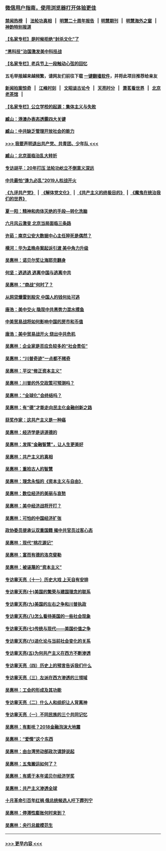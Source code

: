 ### [微信用户指南，使用浏览器打开体验更佳](https://github.com/gfw-breaker/banned-news1/blob/master/indexes/wechat-guide.md?t=0)
#### [禁闻热榜](热点新闻.md?t=0)  &nbsp;&nbsp;|&nbsp;&nbsp; [法轮功真相](https://github.com/gfw-breaker/truth/blob/master/README.md?t=0) &nbsp;&nbsp;|&nbsp;&nbsp; [明慧二十周年报告](https://github.com/gfw-breaker/mh-reports/blob/master/README.md?t=0) &nbsp;&nbsp;|&nbsp;&nbsp;[明慧期刊](https://github.com/gfw-breaker/mh-qikan) &nbsp;&nbsp;|&nbsp;&nbsp; [明慧海外之窗](https://github.com/gfw-breaker/mh-news/blob/master/README.md?t=0) &nbsp;&nbsp;|&nbsp;&nbsp; [神韵特别报道](https://github.com/gfw-breaker/mh-news/blob/master/shenyun.md?t=0)
#### [【名家专栏】是时候拒绝“封杀文化”了](../pages/nsc423/n11814093.md?t=02122002) 
#### [“黑科技”治国激发美中科技战](../pages/nsc423/n11638056.md?t=02122002) 
#### [【名家专栏】老兵节上一段触动心弦的回忆](../pages/nsc423/n11646016.md?t=02122002) 
#### 五毛举报越来越频繁，请网友们前往下载 [一键翻墙软件](https://github.com/gfw-breaker/ssr-accounts)，并将此项目推荐给亲友
#### [新闻拍案惊奇](https://github.com/gfw-breaker/banned-news1/blob/master/pages/link4.md) &nbsp;&nbsp;|&nbsp;&nbsp; [江峰时刻](https://github.com/gfw-breaker/banned-news1/blob/master/pages/link4.md) &nbsp;&nbsp;|&nbsp;&nbsp; [文昭谈古论今](https://github.com/gfw-breaker/banned-news1/blob/master/pages/link4.md) &nbsp;&nbsp;|&nbsp;&nbsp; [天亮时分](https://github.com/gfw-breaker/banned-news1/blob/master/pages/link4.md) &nbsp;&nbsp;|&nbsp;&nbsp; [萧茗看世界](https://github.com/gfw-breaker/banned-news1/blob/master/pages/link4.md) &nbsp;&nbsp;|&nbsp;&nbsp; [北京老茶馆](https://github.com/gfw-breaker/banned-news1/blob/master/pages/link4.md) &nbsp;&nbsp;|&nbsp;&nbsp; 
#### [【名家专栏】公立学校的起源：集体主义与失败](../pages/nsc423/n11601833.md?t=02122002) 
#### [臧山：港澳办表态透露四大关键](../pages/nsc423/n11421628.md?t=02122002) 
#### [臧山：中共缺乏管理开放社会的能力](../pages/nsc423/n11407457.md?t=02122002) 
#### [>>> 我要声明退出共产党、共青团、少年队 <<<](https://github.com/begood0513/goodnews/blob/master/quit/letter.md) 
#### [臧山：北京面临治乱大转折](../pages/nsc423/n11406895.md?t=02122002) 
#### [专访胡平：20年打压 法轮功屹立不倒意义深远](../pages/nsc423/n11398800.md?t=02122002) 
#### [中共最怕“逢九必乱”2019人权战开火](../pages/nsc423/n11385248.md?t=02122002) 
#### [《九评共产党》](https://github.com/begood0513/9ping.md/blob/master/README.md) &nbsp;|&nbsp; [《解体党文化》](../../../../jtdwh.md/blob/master/README.md)  &nbsp;|&nbsp; [《共产主义的终极目的》](../../../../gczydzjmd.md/blob/master/README.md) &nbsp;|&nbsp; [《魔鬼在统治我们的世界》](../../../../mgztzwmdsj.md/blob/master/README.md) 
#### [夏一阳：精神和肉体灭绝的手段—转化洗脑](../pages/nsc423/n11368250.md?t=02122002) 
#### [六月风云激变 北京当局面临三条路](../pages/nsc423/n11313668.md?t=02122002) 
#### [许茹：南京公安大数据中心主任猝死是偶然？](../pages/nsc423/n11064744.md?t=02122002) 
#### [横河：华为孟晚舟案起诉引渡 美中角力升级](../pages/nsc423/n11027230.md?t=02122002) 
#### [吴惠林：诺贝尔奖让海耶克翻身](../pages/nsc423/n10890049.md?t=02122002) 
#### [何坚：逃逃逃 逃离中国与逃离中共](../pages/nsc423/n10592891.md?t=02122002) 
#### [吴惠林：“商战”何时了？](../pages/nsc423/n10573558.md?t=02122002) 
#### [从网贷爆雷到股灾 中国人的钱何处可逃](../pages/nsc423/n10572800.md?t=02122002) 
#### [唐浩：美中交火 隐现中共黑势力混水摸鱼](../pages/nsc423/n10544040.md?t=02122002) 
#### [中美贸易战将如何影响中国的房市和币值](../pages/nsc423/n10543697.md?t=02122002) 
#### [唐浩：美中贸易战开火 烧出中共危机](../pages/nsc423/n10540126.md?t=02122002) 
#### [吴惠林：企业家是否应负较多的“社会责任”](../pages/nsc423/n10535022.md?t=02122002) 
#### [吴惠林：“川普奇迹”一点都不稀奇](../pages/nsc423/n10512808.md?t=02122002) 
#### [吴惠林：平议“修正资本主义”](../pages/nsc423/n10495724.md?t=02122002) 
#### [吴惠林：川普的外交政策可预测吗？](../pages/nsc423/n10462387.md?t=02122002) 
#### [吴惠林：“全球化”会终结吗？](../pages/nsc423/n10452838.md?t=02122002) 
#### [吴惠林：有“德”才能走向民主化金融创新之路](../pages/nsc423/n10432292.md?t=02122002) 
#### [获奖作家：这共产主义是一种癌](../pages/nsc423/n10431541.md?t=02122002) 
#### [吴惠林：经济学是讲道德的](../pages/nsc423/n10398014.md?t=02122002) 
#### [吴惠林：发挥“金融智慧”，让人生更美好](../pages/nsc423/n10375019.md?t=02122002) 
#### [吴惠林：共产主义的真相](../pages/nsc423/n10351394.md?t=02122002) 
#### [吴惠林：重拾古人的智慧](../pages/nsc423/n10337691.md?t=02122002) 
#### [吴惠林：理念永恒的《资本主义与自由》](../pages/nsc423/n10316274.md?t=02122002) 
#### [吴惠林：数位经济的美丽与哀愁](../pages/nsc423/n10292946.md?t=02122002) 
#### [吴惠林：美中经济战将开打？](../pages/nsc423/n10258825.md?t=02122002) 
#### [吴惠林：可怕的中国经济扩张](../pages/nsc423/n10219147.md?t=02122002) 
#### [政协委员提承认双重国籍 揭中共官员过客心态](../pages/nsc423/n10208809.md?t=02122002) 
#### [吴惠林：现代“桃花源记”](../pages/nsc423/n10185234.md?t=02122002) 
#### [吴惠林：富而有德的洛克斐勒](../pages/nsc423/n10142264.md?t=02122002) 
#### [吴惠林：被诬蔑的“资本主义”](../pages/nsc423/n10124816.md?t=02122002) 
#### [专访章天亮（十一）历史大戏 上天自有安排](../pages/nsc423/n10094905.md?t=02122002) 
#### [专访章天亮(十)美国的繁荣与建国理念的联系](../pages/nsc423/n10094899.md?t=02122002) 
#### [专访章天亮(九)美国的左右之争和川普执政](../pages/nsc423/n10094889.md?t=02122002) 
#### [专访章天亮(八)怎么看待美国的一些社会现象](../pages/nsc423/n10094857.md?t=02122002) 
#### [专访章天亮(七)传统与现代——美国价值之争](../pages/nsc423/n10093140.md?t=02122002) 
#### [专访章天亮(六)进化论与当前社会变化的关系](../pages/nsc423/n10092036.md?t=02122002) 
#### [专访章天亮(五)为何共产主义在西方不断渗透](../pages/nsc423/n10083620.md?t=02122002) 
#### [专访章天亮（四）历史上的预言告诉我们什么](../pages/nsc423/n10083606.md?t=02122002) 
#### [专访章天亮（三）左派在西方渗透的三领域](../pages/nsc423/n10081115.md?t=02122002) 
#### [吴惠林：工会的形成及其功能](../pages/nsc423/n10080633.md?t=02122002) 
#### [专访章天亮（二）什么人和组织让人背离神](../pages/nsc423/n10076637.md?t=02122002) 
#### [专访章天亮（一）不同民族的三个共同记忆](../pages/nsc423/n10074188.md?t=02122002) 
#### [吴惠林：有影呒？2018金融泡沫大地震](../pages/nsc423/n10040534.md?t=02122002) 
#### [吴惠林：“爱情”这个东西](../pages/nsc423/n10019423.md?t=02122002) 
#### [吴惠林：由台湾劳动部政次请辞说起](../pages/nsc423/n9979679.md?t=02122002) 
#### [吴惠林：五鬼搬运如何了？](../pages/nsc423/n9925338.md?t=02122002) 
#### [吴惠林：有感于本年诺贝尔经济学奖](../pages/nsc423/n9871883.md?t=02122002) 
#### [吴惠林：共产主义渗透全球](../pages/nsc423/n9812748.md?t=02122002) 
#### [十月革命引百年红祸 俄总统候选人吁下葬列宁](../pages/nsc423/n9810182.md?t=02122002) 
#### [吴惠林：停滞性膨胀何时来到？](../pages/nsc423/n9764136.md?t=02122002) 
#### [吴惠林：央行总裁模范生](../pages/nsc423/n9728134.md?t=02122002) 

----
#### [ >>> 更早内容 <<< ](../indexes/nsc423-earlier.md)
